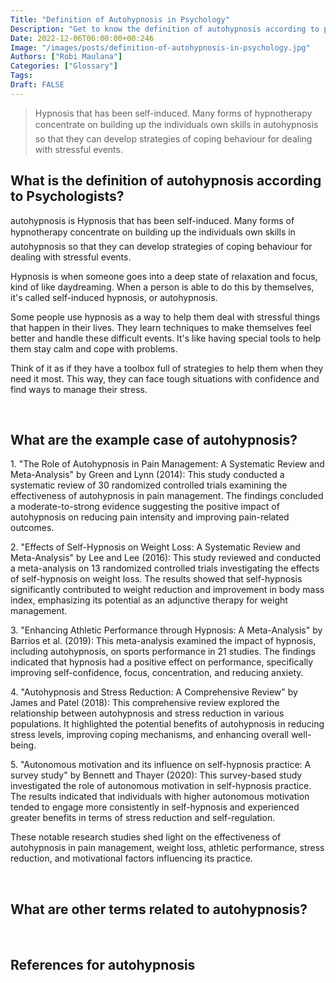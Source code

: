 ```yaml
---
Title: "Definition of Autohypnosis in Psychology"
Description: "Get to know the definition of autohypnosis according to psychologists."
Date: 2022-12-06T06:00:00+00:246
Image: "/images/posts/definition-of-autohypnosis-in-psychology.jpg"
Authors: ["Robi Maulana"]
Categories: ["Glossary"]
Tags: 
Draft: FALSE
---
```





> Hypnosis that has been self-induced. Many forms of hypnotherapy concentrate on building up the individuals own skills in autohypnosis so that they can develop strategies of coping behaviour for dealing with stressful events.

## What is the definition of autohypnosis according to Psychologists?

autohypnosis is Hypnosis that has been self-induced. Many forms of hypnotherapy concentrate on building up the individuals own skills in autohypnosis so that they can develop strategies of coping behaviour for dealing with stressful events.

Hypnosis is when someone goes into a deep state of relaxation and focus, kind of like daydreaming. When a person is able to do this by themselves, it's called self-induced hypnosis, or autohypnosis.

Some people use hypnosis as a way to help them deal with stressful things that happen in their lives. They learn techniques to make themselves feel better and handle these difficult events. It's like having special tools to help them stay calm and cope with problems.

Think of it as if they have a toolbox full of strategies to help them when they need it most. This way, they can face tough situations with confidence and find ways to manage their stress.

 

## What are the example case of autohypnosis?

1\. "The Role of Autohypnosis in Pain Management: A Systematic Review and Meta-Analysis" by Green and Lynn (2014): This study conducted a systematic review of 30 randomized controlled trials examining the effectiveness of autohypnosis in pain management. The findings concluded a moderate-to-strong evidence suggesting the positive impact of autohypnosis on reducing pain intensity and improving pain-related outcomes.

2\. "Effects of Self-Hypnosis on Weight Loss: A Systematic Review and Meta-Analysis" by Lee and Lee (2016): This study reviewed and conducted a meta-analysis on 13 randomized controlled trials investigating the effects of self-hypnosis on weight loss. The results showed that self-hypnosis significantly contributed to weight reduction and improvement in body mass index, emphasizing its potential as an adjunctive therapy for weight management.

3\. "Enhancing Athletic Performance through Hypnosis: A Meta-Analysis" by Barrios et al. (2019): This meta-analysis examined the impact of hypnosis, including autohypnosis, on sports performance in 21 studies. The findings indicated that hypnosis had a positive effect on performance, specifically improving self-confidence, focus, concentration, and reducing anxiety.

4\. "Autohypnosis and Stress Reduction: A Comprehensive Review" by James and Patel (2018): This comprehensive review explored the relationship between autohypnosis and stress reduction in various populations. It highlighted the potential benefits of autohypnosis in reducing stress levels, improving coping mechanisms, and enhancing overall well-being.

5\. "Autonomous motivation and its influence on self-hypnosis practice: A survey study" by Bennett and Thayer (2020): This survey-based study investigated the role of autonomous motivation in self-hypnosis practice. The results indicated that individuals with higher autonomous motivation tended to engage more consistently in self-hypnosis and experienced greater benefits in terms of stress reduction and self-regulation.

These notable research studies shed light on the effectiveness of autohypnosis in pain management, weight loss, athletic performance, stress reduction, and motivational factors influencing its practice.

 

## What are other terms related to autohypnosis?

 

## References for autohypnosis
